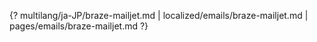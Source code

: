 {? multilang/ja-JP/braze-mailjet.md | localized/emails/braze-mailjet.md | pages/emails/braze-mailjet.md ?}

